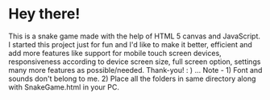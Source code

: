 # Hey there!
This is a snake game made with the help of HTML 5 canvas and JavaScript. I started this project just for fun and I'd like to make it better, efficient and add more features like support for mobile touch screen devices, responsiveness according to device screen size, full screen option, settings many more features as possible/needed. Thank-you!  : )
...
Note - 1) Font and sounds don't belong to me.
       2) Place all the folders in same directory along with SnakeGame.html in your PC.

